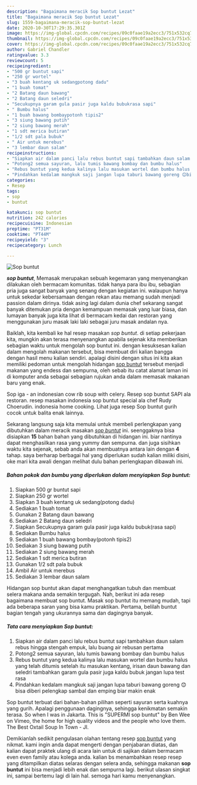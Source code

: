 ```yaml
---
description: "Bagaimana meracik Sop buntut Lezat"
title: "Bagaimana meracik Sop buntut Lezat"
slug: 1559-bagaimana-meracik-sop-buntut-lezat
date: 2020-10-30T17:29:35.301Z
image: https://img-global.cpcdn.com/recipes/09c0faae19a2ecc3/751x532cq70/sop-buntut-foto-resep-utama.jpg
thumbnail: https://img-global.cpcdn.com/recipes/09c0faae19a2ecc3/751x532cq70/sop-buntut-foto-resep-utama.jpg
cover: https://img-global.cpcdn.com/recipes/09c0faae19a2ecc3/751x532cq70/sop-buntut-foto-resep-utama.jpg
author: Gabriel Chandler
ratingvalue: 3.3
reviewcount: 5
recipeingredient:
- "500 gr buntut sapi"
- "250 gr wortel"
- "3 buah kentang uk sedangpotong dadu"
- "1 buah tomat"
- "2 Batang daun bawang"
- "2 Batang daun seledri"
- "Secukupnya garam gula pasir juga kaldu bubukrasa sapi"
- " Bumbu halus"
- "1 buah bawang bombaypotonh tipis2"
- "3 siung bawang putih"
- "2 siung bawang merah"
- "1 sdt merica butiran"
- "1/2 sdt pala bubuk"
- " Air untuk merebus"
- "3 lembar daun salam"
recipeinstructions:
- "Siapkan air dalam panci lalu rebus buntut sapi tambahkan daun salam rebus hingga stengah empuk, lalu buang air rebusan pertama"
- "Potong2 semua sayuran, lalu tumis bawang bombay dan bumbu halus"
- "Rebus buntut yang kedua kalinya lalu masukan wortel dan bumbu halus yang telah ditumis setelah itu masukan kentang, irisan daun bawang dan seledri tambahkan garam gula pasir juga kaldu bubuk jangan lupa test rasa"
- "Pindahkan kedalam mangkuk saji jangan lupa taburi bawang goreng 😊bisa diberi pelengkap sambal dan emping biar makin enak"
categories:
- Resep
tags:
- sop
- buntut

katakunci: sop buntut 
nutrition: 242 calories
recipecuisine: Indonesian
preptime: "PT31M"
cooktime: "PT44M"
recipeyield: "3"
recipecategory: Lunch

---
```



![Sop buntut](https://img-global.cpcdn.com/recipes/09c0faae19a2ecc3/751x532cq70/sop-buntut-foto-resep-utama.jpg)

<b><i>sop buntut</i></b>, Memasak merupakan sebuah kegemaran yang menyenangkan dilakukan oleh bermacam komunitas. tidak hanya para ibu ibu, sebagian pria juga sangat banyak yang senang dengan kegiatan ini. walaupun hanya untuk sekedar kebersamaan dengan rekan atau memang sudah menjadi passion dalam dirinya. tidak asing lagi dalam dunia chef sekarang sangat banyak ditemukan pria dengan kemampuan memasak yang luar biasa, dan lumayan banyak juga kita lihat di bermacam kedai dan restoran yang menggunakan juru masak laki laki sebagai juru masak andalan nya.

Baiklah, kita kembali ke hal resep masakan <i>sop buntut</i>. di setiap pekerjaan kita, mungkin akan terasa menyenangkan apabila sejenak kita memberikan sebagian waktu untuk mengolah sop buntut ini. dengan kesuksesan kalian dalam mengolah makanan tersebut, bisa membuat diri kalian bangga dengan hasil menu kalian sendiri. apalagi disini dengan situs ini kita akan memiliki pedoman untuk mengolah hidangan <u>sop buntut</u> tersebut menjadi makanan yang endess dan sempurna, oleh sebab itu catat alamat laman ini di komputer anda sebagai sebagian rujukan anda dalam memasak makanan baru yang enak.

Sop iga - an indonesian cow rib soup with celery. Resep sop buntut SAPI ala restoran. resep masakan indonesia sop buntut special ala chef Rudy Choerudin. indonesia home cooking. Lihat juga resep Sop buntut gurih cocok untuk balita enak lainnya.


Sekarang langsung saja kita memulai untuk membeli perlengkapan yang dibutuhkan dalam meracik masakan <u><i>sop buntut</i></u> ini. seenggaknya bisa disiapkan <b>15</b> bahan bahan yang dibutuhkan di hidangan ini. biar nantinya dapat menghasilkan rasa yang yummy dan sempurna. dan juga sisihkan waktu kita sejenak, sebab anda akan membuatnya antara lain dengan <b>4</b> tahap. saya berharap berbagai hal yang diperlukan sudah kalian miliki disini, oke mari kita awali dengan melihat dulu bahan perlengkapan dibawah ini.

<!--inarticleads1-->

##### Bahan pokok dan bumbu yang diperlukan dalam menyiapkan Sop buntut:

1. Siapkan 500 gr buntut sapi
1. Siapkan 250 gr wortel
1. Siapkan 3 buah kentang uk sedang(potong dadu)
1. Sediakan 1 buah tomat
1. Gunakan 2 Batang daun bawang
1. Sediakan 2 Batang daun seledri
1. Siapkan Secukupnya garam gula pasir juga kaldu bubuk(rasa sapi)
1. Sediakan  Bumbu halus
1. Sediakan 1 buah bawang bombay(potonh tipis2)
1. Sediakan 3 siung bawang putih
1. Sediakan 2 siung bawang merah
1. Sediakan 1 sdt merica butiran
1. Gunakan 1/2 sdt pala bubuk
1. Ambil  Air untuk merebus
1. Sediakan 3 lembar daun salam


Hidangan sop buntut akan dapat menghangatkan tubuh dan membuat selera makana anda semakin tergugah. Nah, berikut ini ada resep bagaimana membuat sop buntut. Masak sop buntut itu memang mudah, tapi ada beberapa saran yang bisa kamu praktikan. Pertama, belilah buntut bagian tengah yang ukurannya sama dan dagingnya banyak. 

<!--inarticleads2-->

##### Tata cara menyiapkan Sop buntut:

1. Siapkan air dalam panci lalu rebus buntut sapi tambahkan daun salam rebus hingga stengah empuk, lalu buang air rebusan pertama
1. Potong2 semua sayuran, lalu tumis bawang bombay dan bumbu halus
1. Rebus buntut yang kedua kalinya lalu masukan wortel dan bumbu halus yang telah ditumis setelah itu masukan kentang, irisan daun bawang dan seledri tambahkan garam gula pasir juga kaldu bubuk jangan lupa test rasa
1. Pindahkan kedalam mangkuk saji jangan lupa taburi bawang goreng 😊bisa diberi pelengkap sambal dan emping biar makin enak


Sop buntut terbuat dari bahan-bahan pilihan seperti sayuran serta kuahnya yang gurih. Apalagi penggunaan dagingnya, sehingga kenikmatan semakin terasa. So when I was in Jakarta. This is &#34;SUPERMI sop buntut&#34; by Ben Wee on Vimeo, the home for high quality videos and the people who love them. The Best Oxtail Soup In Town - Jl. 

Demikianlah sedikit pengulasan olahan tentang resep <u>sop buntut</u> yang nikmat. kami ingin anda dapat mengerti dengan penjabaran diatas, dan kalian dapat praktek ulang di acara lain untuk di sajikan dalam bermacam even even family atau kolega anda. kalian bs menambahkan resep resep yang ditampilkan diatas selaras dengan selera anda, sehingga makanan <b>sop buntut</b> ini bisa menjadi lebih enak dan sempurna lagi. berikut ulasan singkat ini, sampai bertemu lagi di lain hal. semoga hari kamu menyenangkan.
